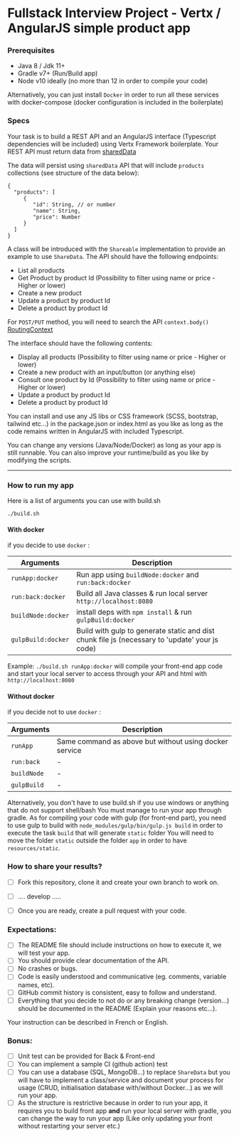# Fullstack Interview Project - Vertx / AngularJS simple product app

### **Prerequisites**

- Java 8 / Jdk 11+
- Gradle v7+ (Run/Build app)
- Node v10 ideally (no more than 12 in order to compile your code)

Alternatively, you can just install `Docker` in order to run all these services with docker-compose 
(docker configuration is included in the boilerplate)

### **Specs**

Your task is to build a REST API and an AngularJS interface (Typescript dependencies will be included) using Vertx Framework boilerplate.
Your REST API must return data from [sharedData](https://vertx.io/docs/vertx-core/java/#_local_maps)

The data will persist using `sharedData` API that will include `products` collections (see structure of the data below):
```
{
  "products": [
     {
        "id": String, // or number
        "name": String,
        "price": Number
     }
  ] 
}
```
A class will be introduced with the `Shareable` implementation to provide an example to use `ShareData`.
The API should have the following endpoints:

- List all products
- Get Product by product Id (Possibility to filter using name or price - Higher or lower)
- Create a new product
- Update a product by product Id 
- Delete a product by product Id

For `POST/PUT` method, you will need to search the API `context.body()` [RoutingContext](https://vertx.io/docs/apidocs/io/vertx/ext/web/RoutingContext.html)

The interface should have the following contents: 
- Display all products (Possibility to filter using name or price - Higher or lower)
- Create a new product with an input/button (or anything else)
- Consult one product by Id (Possibility to filter using name or price - Higher or lower)
- Update a product by product Id
- Delete a product by product Id

You can install and use any JS libs or CSS framework (SCSS, bootstrap, tailwind etc...) in the package.json or index.html as you like as long as 
the code remains written in AngularJS with included Typescript.

You can change any versions (Java/Node/Docker) as long as your app is still runnable.
You can also improve your runtime/build as you like by modifying the scripts.

-----

### **How to run my app**

Here is a list of arguments you can use with build.sh

`./build.sh `

#### With docker

if you decide to use `docker` :

| Arguments          | Description                                                                                    |                         
|--------------------|------------------------------------------------------------------------------------------------|
| `runApp:docker`    | Run app using `buildNode:docker` and `run:back:docker`                                         |
| `run:back:docker`  | Build all Java classes & run local server `http://localhost:8080`                              |
| `buildNode:docker` | install deps with `npm install` & run `gulpBuild:docker`                                       |
| `gulpBuild:docker` | Build with gulp to generate static and dist chunk file js (necessary to 'update' your js code) |


Example: `./build.sh runApp:docker` will compile your front-end app code and start your local server to access through your API and html
with `http://localhost:8080`

#### Without docker

if you decide not to use `docker` :

| Arguments    | Description                                            |                         
|--------------|--------------------------------------------------------|
| `runApp`     | Same command as above but without using docker service |
| `run:back`   | -                                                      |
| `buildNode`  | -                                                      |
| `gulpBuild`  | -                                                      |

Alternatively, you don't have to use build.sh if you use windows or anything that do not support shell/bash
You must manage to run your app through gradle.
As for compiling your code with gulp (for front-end part), you need to use gulp to build with
`node_modules/gulp/bin/gulp.js build` in order to execute the task `build` that will generate `static` folder
You will need to move the folder `static` outside the folder `app` in order to have `resources/static`.

### **How to share your results?**
- [ ] Fork this repository, clone it and create your own branch to work on.
- [ ] .... develop .....
- [ ] Once you are ready, create a pull request with your code.


### **Expectations:**
- [ ] The README file should include instructions on how to execute it, we will test your app.
- [ ] You should provide clear documentation of the API. 
- [ ] No crashes or bugs.
- [ ] Code is easily understood and communicative (eg. comments, variable names, etc).
- [ ] GitHub commit history is consistent, easy to follow and understand.
- [ ] Everything that you decide to not do or any breaking change (version...) should be documented in the README (Explain your reasons etc...).

Your instruction can be described in French or English.


### **Bonus:**
- [ ] Unit test can be provided for Back & Front-end 
- [ ] You can implement a sample CI (github action) test
- [ ] You can use a database (SQL, MongoDB...) to replace `ShareData` but you will have to implement a class/service 
and document your process for usage (CRUD, initialisation database with/without Docker...) as we will run your app.  
- [ ] As the structure is restrictive because in order to run your app, 
it requires you to build front app **and** run your local server with gradle, you can change the way to run your app
(Like only updating your front without restarting your server etc.)